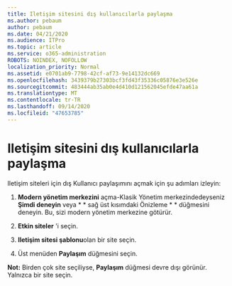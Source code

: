 ```yaml
---
title: Iletişim sitesini dış kullanıcılarla paylaşma
ms.author: pebaum
author: pebaum
ms.date: 04/21/2020
ms.audience: ITPro
ms.topic: article
ms.service: o365-administration
ROBOTS: NOINDEX, NOFOLLOW
localization_priority: Normal
ms.assetid: e0701ab9-7798-42cf-af73-9e14132dc669
ms.openlocfilehash: 3439379b27303bcf3fd43f35336c05876e3e526e
ms.sourcegitcommit: 483444ab35ab0e4d410d121562045efde47aa61a
ms.translationtype: MT
ms.contentlocale: tr-TR
ms.lasthandoff: 09/14/2020
ms.locfileid: "47653785"
---
```

# <a name="share-a-communication-site-with-external-users"></a>Iletişim sitesini dış kullanıcılarla paylaşma

Iletişim siteleri için dış Kullanıcı paylaşımını açmak için şu adımları izleyin: 
  
1. **Modern yönetim merkezini** açma-Klasik Yönetim merkezindedeyseniz **Şimdi deneyin** veya * * sağ üst kısımdaki Önizleme * * düğmesini deneyin. Bu, sizi modern yönetim merkezine götürür. 
  
2. **Etkin siteler** 'i seçin.
  
3. **Iletişim sitesi şablonu**olan bir site seçin. 
  
4. Üst menüden **Paylaşım** düğmesini seçin. 
  
 **Not:** Birden çok site seçiliyse, **Paylaşım** düğmesi devre dışı görünür. Yalnızca bir site seçin. 
  

